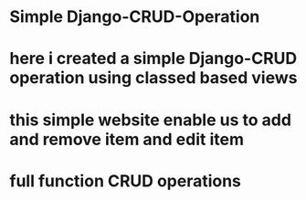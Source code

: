 # Simple Django-CRUD-Operation

# here i created a simple Django-CRUD operation using classed based views 
# this simple website enable us to add and remove item and edit item 
# full function CRUD operations
